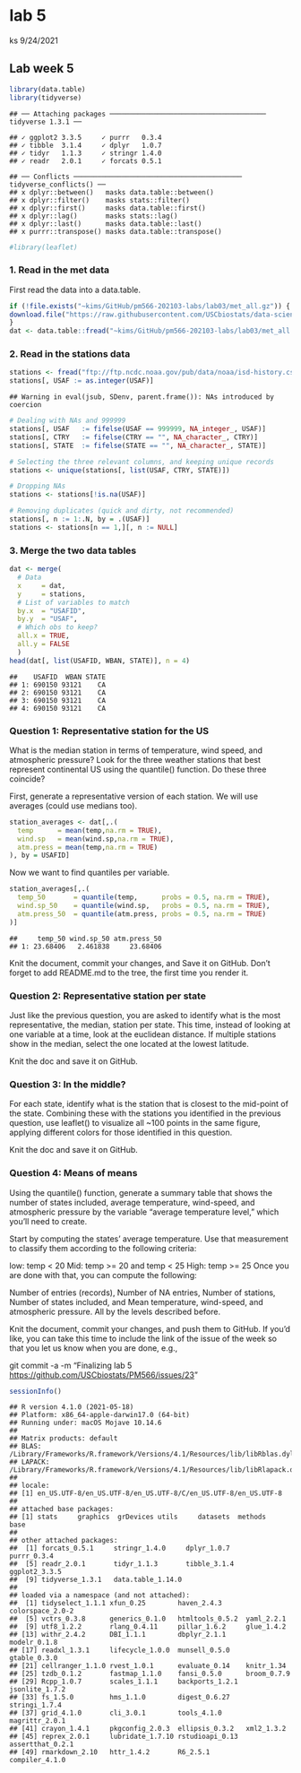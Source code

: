 lab 5
================
ks
9/24/2021

## Lab week 5

``` r
library(data.table)
library(tidyverse)
```

    ## ── Attaching packages ─────────────────────────────────────── tidyverse 1.3.1 ──

    ## ✓ ggplot2 3.3.5     ✓ purrr   0.3.4
    ## ✓ tibble  3.1.4     ✓ dplyr   1.0.7
    ## ✓ tidyr   1.1.3     ✓ stringr 1.4.0
    ## ✓ readr   2.0.1     ✓ forcats 0.5.1

    ## ── Conflicts ────────────────────────────────────────── tidyverse_conflicts() ──
    ## x dplyr::between()   masks data.table::between()
    ## x dplyr::filter()    masks stats::filter()
    ## x dplyr::first()     masks data.table::first()
    ## x dplyr::lag()       masks stats::lag()
    ## x dplyr::last()      masks data.table::last()
    ## x purrr::transpose() masks data.table::transpose()

``` r
#library(leaflet)
```

### 1. Read in the met data

First read the data into a data.table.

``` r
if (!file.exists("~kims/GitHub/pm566-202103-labs/lab03/met_all.gz")) {
download.file("https://raw.githubusercontent.com/USCbiostats/data-science-data/master/02_met/met_all.gz", "met_all.gz", method="libcurl", timeout = 60)
}
dat <- data.table::fread("~kims/GitHub/pm566-202103-labs/lab03/met_all.gz")
```

### 2. Read in the stations data

``` r
stations <- fread("ftp://ftp.ncdc.noaa.gov/pub/data/noaa/isd-history.csv")
stations[, USAF := as.integer(USAF)]
```

    ## Warning in eval(jsub, SDenv, parent.frame()): NAs introduced by coercion

``` r
# Dealing with NAs and 999999
stations[, USAF   := fifelse(USAF == 999999, NA_integer_, USAF)]
stations[, CTRY   := fifelse(CTRY == "", NA_character_, CTRY)]
stations[, STATE  := fifelse(STATE == "", NA_character_, STATE)]

# Selecting the three relevant columns, and keeping unique records
stations <- unique(stations[, list(USAF, CTRY, STATE)])

# Dropping NAs
stations <- stations[!is.na(USAF)]

# Removing duplicates (quick and dirty, not recommended)
stations[, n := 1:.N, by = .(USAF)]
stations <- stations[n == 1,][, n := NULL]
```

### 3. Merge the two data tables

``` r
dat <- merge(
  # Data
  x     = dat,      
  y     = stations, 
  # List of variables to match
  by.x  = "USAFID",
  by.y  = "USAF", 
  # Which obs to keep?
  all.x = TRUE,      
  all.y = FALSE
  )
head(dat[, list(USAFID, WBAN, STATE)], n = 4)
```

    ##    USAFID  WBAN STATE
    ## 1: 690150 93121    CA
    ## 2: 690150 93121    CA
    ## 3: 690150 93121    CA
    ## 4: 690150 93121    CA

### Question 1: Representative station for the US

What is the median station in terms of temperature, wind speed, and
atmospheric pressure? Look for the three weather stations that best
represent continental US using the quantile() function. Do these three
coincide?

First, generate a representative version of each station. We will use
averages (could use medians too).

``` r
station_averages <- dat[,.(
  temp      = mean(temp,na.rm = TRUE),
  wind.sp   = mean(wind.sp,na.rm = TRUE),
  atm.press = mean(temp,na.rm = TRUE)
), by = USAFID]
```

Now we want to find quantiles per variable.

``` r
station_averages[,.(
  temp_50       = quantile(temp,      probs = 0.5, na.rm = TRUE),
  wind.sp_50    = quantile(wind.sp,   probs = 0.5, na.rm = TRUE),
  atm.press_50  = quantile(atm.press, probs = 0.5, na.rm = TRUE)
)]
```

    ##     temp_50 wind.sp_50 atm.press_50
    ## 1: 23.68406   2.461838     23.68406

Knit the document, commit your changes, and Save it on GitHub. Don’t
forget to add README.md to the tree, the first time you render it.

### Question 2: Representative station per state

Just like the previous question, you are asked to identify what is the
most representative, the median, station per state. This time, instead
of looking at one variable at a time, look at the euclidean distance. If
multiple stations show in the median, select the one located at the
lowest latitude.

Knit the doc and save it on GitHub.

### Question 3: In the middle?

For each state, identify what is the station that is closest to the
mid-point of the state. Combining these with the stations you identified
in the previous question, use leaflet() to visualize all \~100 points in
the same figure, applying different colors for those identified in this
question.

Knit the doc and save it on GitHub.

### Question 4: Means of means

Using the quantile() function, generate a summary table that shows the
number of states included, average temperature, wind-speed, and
atmospheric pressure by the variable “average temperature level,” which
you’ll need to create.

Start by computing the states’ average temperature. Use that measurement
to classify them according to the following criteria:

low: temp &lt; 20 Mid: temp &gt;= 20 and temp &lt; 25 High: temp &gt;=
25 Once you are done with that, you can compute the following:

Number of entries (records), Number of NA entries, Number of stations,
Number of states included, and Mean temperature, wind-speed, and
atmospheric pressure. All by the levels described before.

Knit the document, commit your changes, and push them to GitHub. If
you’d like, you can take this time to include the link of the issue of
the week so that you let us know when you are done, e.g.,

git commit -a -m “Finalizing lab 5
<https://github.com/USCbiostats/PM566/issues/23>”

``` r
sessionInfo()
```

    ## R version 4.1.0 (2021-05-18)
    ## Platform: x86_64-apple-darwin17.0 (64-bit)
    ## Running under: macOS Mojave 10.14.6
    ## 
    ## Matrix products: default
    ## BLAS:   /Library/Frameworks/R.framework/Versions/4.1/Resources/lib/libRblas.dylib
    ## LAPACK: /Library/Frameworks/R.framework/Versions/4.1/Resources/lib/libRlapack.dylib
    ## 
    ## locale:
    ## [1] en_US.UTF-8/en_US.UTF-8/en_US.UTF-8/C/en_US.UTF-8/en_US.UTF-8
    ## 
    ## attached base packages:
    ## [1] stats     graphics  grDevices utils     datasets  methods   base     
    ## 
    ## other attached packages:
    ##  [1] forcats_0.5.1     stringr_1.4.0     dplyr_1.0.7       purrr_0.3.4      
    ##  [5] readr_2.0.1       tidyr_1.1.3       tibble_3.1.4      ggplot2_3.3.5    
    ##  [9] tidyverse_1.3.1   data.table_1.14.0
    ## 
    ## loaded via a namespace (and not attached):
    ##  [1] tidyselect_1.1.1 xfun_0.25        haven_2.4.3      colorspace_2.0-2
    ##  [5] vctrs_0.3.8      generics_0.1.0   htmltools_0.5.2  yaml_2.2.1      
    ##  [9] utf8_1.2.2       rlang_0.4.11     pillar_1.6.2     glue_1.4.2      
    ## [13] withr_2.4.2      DBI_1.1.1        dbplyr_2.1.1     modelr_0.1.8    
    ## [17] readxl_1.3.1     lifecycle_1.0.0  munsell_0.5.0    gtable_0.3.0    
    ## [21] cellranger_1.1.0 rvest_1.0.1      evaluate_0.14    knitr_1.34      
    ## [25] tzdb_0.1.2       fastmap_1.1.0    fansi_0.5.0      broom_0.7.9     
    ## [29] Rcpp_1.0.7       scales_1.1.1     backports_1.2.1  jsonlite_1.7.2  
    ## [33] fs_1.5.0         hms_1.1.0        digest_0.6.27    stringi_1.7.4   
    ## [37] grid_4.1.0       cli_3.0.1        tools_4.1.0      magrittr_2.0.1  
    ## [41] crayon_1.4.1     pkgconfig_2.0.3  ellipsis_0.3.2   xml2_1.3.2      
    ## [45] reprex_2.0.1     lubridate_1.7.10 rstudioapi_0.13  assertthat_0.2.1
    ## [49] rmarkdown_2.10   httr_1.4.2       R6_2.5.1         compiler_4.1.0
